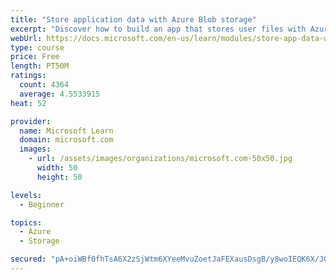 ```yaml
---
title: "Store application data with Azure Blob storage"
excerpt: "Discover how to build an app that stores user files with Azure Blob storage, use Blob storage in a web app, and use the Azure Storage SDK for .NET Core."
webUrl: https://docs.microsoft.com/en-us/learn/modules/store-app-data-with-azure-blob-storage/
type: course
price: Free
length: PT50M
ratings:
  count: 4364
  average: 4.5533915
heat: 52

provider:
  name: Microsoft Learn
  domain: microsoft.com
  images:
    - url: /assets/images/organizations/microsoft.com-50x50.jpg
      width: 50
      height: 50

levels:
  - Beginner

topics:
  - Azure
  - Storage

secured: "pA+oiWBf0fhTsA6X2zSjWtm6XYeeMvuZoetJaFEXausDsgB/y8woIEQK6X/JG76/FVQYpZjHiBG9RgSiV58FPZcCbJWvZzjZtvC0xORo+J9YeyAfnSt6/l0JaMO5WCFPtEKQtK3MfikJ6yOzP/Pznbgel2cw3re54F0cbqFZyZfeRTt3UUdg2EWr+fe1VzHYzbkGMicIiJaVxv77uCKDAUZjqH+BAhY8ri5wL7qB5Kn4m2FWQtwRmAkyDTUJbeKv3DAcUgBZ7ezcBX5/senACwG7T3yyyfhM+iAIL/lwl2pKXUQpWBwOiE8Ar8cR1Nca3bY+uTZjrihmuCx8AO5HckAYVokyRSdQBaWYpnyeNjb4wZoZuBrHLI/dDe9sGtvEKlRWkWck4rww7muP5N7vEMCIESflS2/g80mYLcxdBII=;8KPQ8LxkjU5aYWkZDIpRAA=="
---
```


